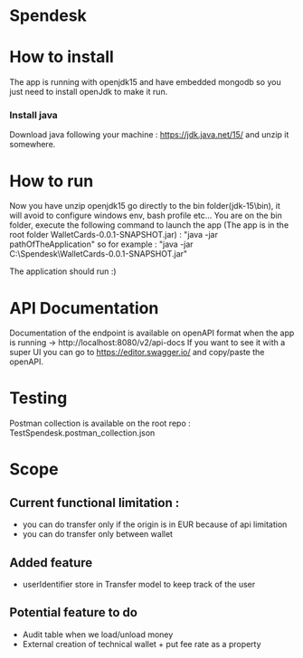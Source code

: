 # Spendesk


# How to install

The app is running with openjdk15 and have embedded mongodb so you just need to install openJdk to make it run.

### Install java

Download java following your machine : https://jdk.java.net/15/ and unzip it somewhere.

# How to run

Now you have unzip openjdk15 go directly to the bin folder(jdk-15\bin), it will avoid to configure windows env, bash profile etc...
You are on the bin folder, execute the following command to launch the app (The app is in the root folder WalletCards-0.0.1-SNAPSHOT.jar) :
"java -jar pathOfTheApplication" so for example : "java -jar C:\Spendesk\WalletCards-0.0.1-SNAPSHOT.jar"

The application should run :)

# API Documentation

Documentation of the endpoint is available on openAPI format when the app is running -> http://localhost:8080/v2/api-docs
If you want to see it with a super UI you can go to https://editor.swagger.io/ and copy/paste the openAPI.

# Testing

Postman collection is available on the root repo : TestSpendesk.postman_collection.json

# Scope

## Current functional limitation : 
- you can do transfer only if the origin is in EUR because of api limitation
- you can do transfer only between wallet

## Added feature
- userIdentifier store in Transfer model to keep track of the user

## Potential feature to do
- Audit table when we load/unload money
- External creation of technical wallet + put fee rate as a property


